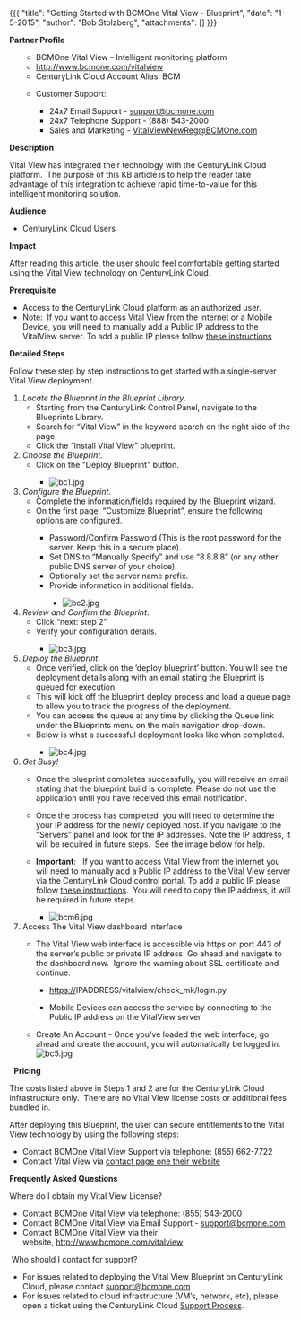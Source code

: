 {{{
  "title": "Getting Started with BCMOne Vital View - Blueprint",
  "date": "1-5-2015",
  "author": "Bob Stolzberg",
  "attachments": []
}}}

<p><strong>Partner Profile</strong>
</p>
<ul>
  <ul>
    <li>BCMOne Vital View - Intelligent monitoring platform</li>
    <li><a href="http://www.bcmone.com/vitalview">http://www.bcmone.com/vitalview</a>
    </li>
    <li>CenturyLink Cloud Account Alias: BCM</li>
  </ul>
</ul>
<ul>
  <ul>
    <li>Customer Support:</li>
    <ul>
      <li>24x7 Email Support -&nbsp;<a href="mailto:support@bcmone.com">support@bcmone.com</a>
      </li>
      <li>24x7 Telephone Support - (888) 543-2000</li>
      <li>Sales and Marketing -&nbsp;<a href="mailto:VitalViewNewReg@BCMOne.com">VitalViewNewReg@BCMOne.com</a>
      </li>
    </ul>
  </ul>
</ul>
<strong>Description</strong>
<p>Vital View has integrated their technology with the CenturyLink Cloud platform.&nbsp; The purpose of this KB article is to help the reader take advantage of this integration to achieve rapid time-to-value for this intelligent monitoring solution.</p>
<strong>Audience</strong>
<ul>
  <li>CenturyLink Cloud Users</li>
</ul>
<strong>Impact</strong>
<p>After reading this article, the user should feel comfortable getting started using the Vital View technology on CenturyLink Cloud.</p>
<strong>Prerequisite</strong>&nbsp;
<ul>
  <li>Access to the CenturyLink Cloud platform as an authorized user.</li>
  <li>Note: &nbsp;If you want to access Vital View from the internet or a Mobile Device, you will need to manually add a Public IP address to the VitalView server. To add a public IP please follow <a href="https://t3n.zendesk.com/entries/49195400-How-To-Add-Public-IP-to-Virtual-Machine">these instructions</a>
  </li>
</ul>
<strong>Detailed Steps</strong>
<p>Follow these step by step instructions to get started with a single-server Vital View deployment. &nbsp;</p>
<ol>
  <li><em>Locate the Blueprint in the Blueprint Library</em>.&nbsp;
    <ul>
      <li>Starting from the CenturyLink Control Panel, navigate to the Blueprints Library.</li>
      <li>Search for “Vital View” in the keyword search on the right side of the page.</li>
      <li>Click the “Install Vital View” blueprint.</li>
    </ul>
  </li>
  <li><em>Choose the Blueprint</em>.&nbsp;
    <ul>
      <li>Click on the "Deploy Blueprint" button.</li>
      <ul>
        <li><img src="https://t3n.zendesk.com/attachments/token/Qke8IWcvrif1WlC52E3aJ4cWI/?name=bc1.jpg" alt="bc1.jpg" />
        </li>
      </ul>
    </ul>
  </li>
  <li><em>Configure the Blueprint</em>.&nbsp;
    <ul>
      <li>Complete the information/fields required by the Blueprint wizard.</li>
      <li>On the first page, “Customize Blueprint”, ensure the following options are configured.</li>
      <ul>
        <li>Password/Confirm Password (This is the root password for the server. Keep this in a secure place).</li>
        <li>Set DNS to “Manually Specify” and use “8.8.8.8” (or any other public DNS server of your choice).</li>
        <li>Optionally set the server name prefix.</li>
        <li>Provide information in additional fields.</li>
        <ul>
          <li><img src="https://t3n.zendesk.com/attachments/token/I85DkZg5WwEhR96AwNEoh2ShT/?name=bc2.jpg" alt="bc2.jpg" />
          </li>
        </ul>
      </ul>
    </ul>
  </li>
  <li><em>Review and Confirm the Blueprint</em>.&nbsp;
    <ul>
      <li>Click “next: step 2”</li>
      <li>Verify your configuration details.</li>
      <ul>
        <li><img src="https://t3n.zendesk.com/attachments/token/UFbUUkux0Vl97jwBUO1SXGlag/?name=bc3.jpg" alt="bc3.jpg" />
        </li>
      </ul>
    </ul>
  </li>
  <li><em>Deploy the Blueprint</em>.&nbsp;
    <ul>
      <li>Once verified, click on the ‘deploy blueprint’ button. You will see the deployment details along with an email stating the Blueprint is queued for execution.</li>
      <li>This will kick off the blueprint deploy process and load a queue page to allow you to track the progress of the deployment. &nbsp;</li>
      <li>You can access the queue at any time by clicking the Queue link under the Blueprints menu on the main navigation drop-down.</li>
      <li>Below is what a successful deployment looks like when completed.</li>
      <ul>
        <li><img src="https://t3n.zendesk.com/attachments/token/sJE1g3Q6En2r4V6cWp54D22M3/?name=bc4.jpg" alt="bc4.jpg" />
        </li>
      </ul>
    </ul>
  </li>
  <li><em>Get Busy!</em>&nbsp;</li>
  <ul>
    <li>Once the blueprint completes successfully, you will receive an email stating that the blueprint build is complete. Please do not use the application until you have received this email notification.&nbsp;</li>
    <li>
      <p>Once the process has completed ­ you will need to determine the your IP address for the newly deployed host. If you navigate to the “Servers” panel and look for the IP addresses. Note the IP address, it will be required in future steps. &nbsp;See
        the image below for help.</p>
    </li>
    <li><strong>Important</strong>: &nbsp;&nbsp;If you want to access Vital View from the internet you will need to manually add a Public IP address to the Vital View server via the CenturyLink Cloud control portal. To add a public IP please follow <a href="https://t3n.zendesk.com/entries/49195400-How-To-Add-Public-IP-to-Virtual-Machine">these instructions</a>.
      &nbsp;You will need to copy the IP address,&nbsp;it will be required in future steps.</li>
    <ul>
      <li><img src="https://t3n.zendesk.com/attachments/token/Tnb7YdVpx022zbbZg66t7pIvy/?name=bcm6.jpg" alt="bcm6.jpg" />
      </li>
    </ul>
  </ul>
  <li>Access The Vital View dashboard Interface</li>
  <ul>
    <li>The Vital View web interface is accessible via https on port 443 of the server’s public or private IP address.&nbsp;Go ahead and navigate to the dashboard now. &nbsp;Ignore the warning about SSL certificate and continue.</li>
    <ul>
      <li><a href="http://123.45.67.89:8080/">https://</a>IPADDRESS/vitalview/check_mk/login.py&nbsp;</li>
      <li>
        <p>Mobile Devices can access the service by connecting to the Public IP address on the VitalView server &nbsp;</p>
      </li>
    </ul>
    <li>Create An Account - Once you’ve loaded the web interface, go ahead and create the account, you will automatically be logged in.<img src="https://t3n.zendesk.com/attachments/token/9pCReKVQehzAtw2vfyx90NiTA/?name=bc5.jpg" alt="bc5.jpg" />
    </li>
  </ul>
</ol>
&nbsp;
<strong>Pricing</strong>
<p>The costs listed above in Steps 1 and 2 are for the CenturyLink Cloud infrastructure only. &nbsp;There are no Vital View license costs or additional fees bundled in.</p>
<p>After deploying this Blueprint, the user can secure entitlements to the Vital View technology by using the following steps:</p>
<ul>
  <li>Contact BCMOne Vital View Support via telephone: (855) 662-7722</li>
  <li>Contact Vital View via&nbsp;<a href="https://cloudmine.me/contact/">contact page one their website</a>
  </li>
</ul>

<strong>Frequently Asked Questions</strong>
<p>Where do I obtain my&nbsp;Vital View License?</p>
<ul>
  <li>Contact BCMOne Vital View via telephone: (855) 543-2000</li>
  <li>Contact BCMOne Vital View via&nbsp;Email Support -&nbsp;<a href="mailto:support@bcmone.com">support@bcmone.com</a>
  </li>
  <li>Contact BCMOne Vital View via their website,&nbsp;<a href="http://www.bcmone.com/vitalview">http://www.bcmone.com/vitalview</a>
  </li>
</ul>
<p>&nbsp;Who should I contact for support?</p>
<ul>
  <li>For issues related to deploying the&nbsp;Vital View Blueprint on CenturyLink Cloud, please contact&nbsp;<a href="mailto:support@bcmone.com">support@bcmone.com</a>
  </li>
  <li>For issues related to cloud infrastructure (VM’s, network, etc), please open a ticket using the CenturyLink Cloud&nbsp;<a href="https://t3n.zendesk.com/entries/23610702-How-do-I-report-a-support-issue-">Support Process</a>.</li>
</ul>
